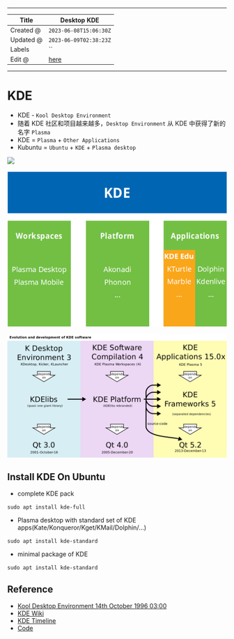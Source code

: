 -----

| Title     | Desktop KDE                                          |
| --------- | ---------------------------------------------------- |
| Created @ | `2023-06-08T15:06:30Z`                               |
| Updated @ | `2023-06-09T02:38:23Z`                               |
| Labels    | \`\`                                                 |
| Edit @    | [here](https://github.com/junxnone/linux/issues/117) |

-----

# KDE

  - KDE - `Kool Desktop Environment`
  - 随着 KDE 社区和项目越来越多，`Desktop Environment` 从 KDE 中获得了新的名字 `Plasma`
  - KDE = `Plasma` + `Other Applications`
  - Kubuntu = `Ubuntu` + `KDE` + `Plasma desktop`

<img width="10%" src="https://github.com/junxnone/linux/assets/2216970/7f1fc872-be10-42d8-8dc3-6efd5ad7209d">

![image](media/5d3ecaa0792d6db96256ec32bd070bc83f5bfe08.png)

![image](media/8d7161c644e9204c7dafce8d750cdebb4b45528c.png)

## Install KDE On Ubuntu

  - complete KDE pack

<!-- end list -->

    sudo apt install kde-full

  - Plasma desktop with standard set of KDE
    apps(Kate/Konqueror/Kget/KMail/Dolphin/...)

<!-- end list -->

    sudo apt install kde-standard

  - minimal package of KDE

<!-- end list -->

    sudo apt install kde-standard

## Reference

  - [Kool Desktop Environment 14th
    October 1996 03:00](https://kde.org/announcements/announcement/)
  - [KDE Wiki](https://userbase.kde.org/Welcome_to_KDE_UserBase)
  - [KDE Timeline](https://timeline.kde.org/zh-cn/)
  - [Code](https://invent.kde.org/explore/groups?sort=name_asc)
